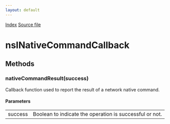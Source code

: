 ```yaml
---
layout: default
---
```

<div id='links'><a href="../index.html">Index</a>
<a href="http://dxr.mozilla.org/mozilla-central/source/dom/system/gonk/nsINetworkService.idl">Source file</a>
</div>

# nsINativeCommandCallback #

## Methods ##

### nativeCommandResult(success) ###
  
Callback function used to report the result of a network native command.  
  
  

#### Parameters ####

<table>

<tr>
<td>success</td>
<td>       Boolean to indicate the operation is successful or not.  
</td>
</tr>

</table>
